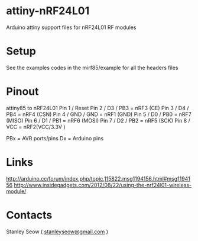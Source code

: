 attiny-nRF24L01
===============
Arduino attiny support files for nRF24L01 RF modules

Setup
=====
See the examples codes in the mirf85/example for all the headers files

Pinout
======
attiny85 to nRF24L01
Pin 1 / Reset
Pin 2 / D3  / PB3 = nRF3 (CE)
Pin 3 / D4  / PB4 = nRF4 (CSN)
Pin 4 / GND / GND = nRF1 (GND)
Pin 5 / D0  / PB0 = nRF7 (MISO)
Pin 6 / D1  / PB1 = nRF6 (MOSI)
Pin 7 / D2  / PB2 = nRF5 (SCK)
Pin 8 / VCC       = nRF2(VCC/3.3V )

PBx = AVR ports/pins
Dx  = Arduino pins

Links
=====
http://arduino.cc/forum/index.php/topic,115822.msg1194156.html#msg1194156
http://www.insidegadgets.com/2012/08/22/using-the-nrf24l01-wireless-module/

Contacts
========
Stanley Seow ( stanleyseow@gmail.com )

